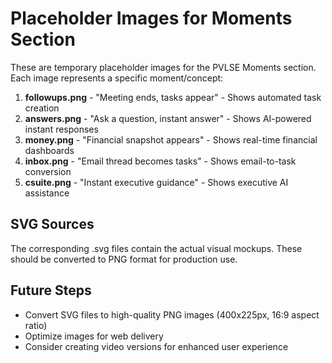 # Placeholder Images for Moments Section

These are temporary placeholder images for the PVLSE Moments section. Each image represents a specific moment/concept:

1. **followups.png** - "Meeting ends, tasks appear" - Shows automated task creation
2. **answers.png** - "Ask a question, instant answer" - Shows AI-powered instant responses  
3. **money.png** - "Financial snapshot appears" - Shows real-time financial dashboards
4. **inbox.png** - "Email thread becomes tasks" - Shows email-to-task conversion
5. **csuite.png** - "Instant executive guidance" - Shows executive AI assistance

## SVG Sources
The corresponding .svg files contain the actual visual mockups. These should be converted to PNG format for production use.

## Future Steps
- Convert SVG files to high-quality PNG images (400x225px, 16:9 aspect ratio)
- Optimize images for web delivery
- Consider creating video versions for enhanced user experience